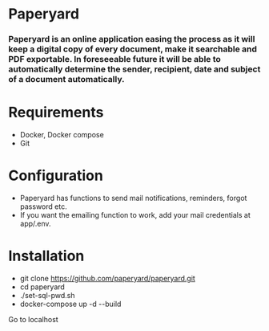 <h1>Paperyard</h1>
<h3>
Paperyard is an online application easing the process as it will keep a digital copy of every document, make it searchable and PDF exportable. In foreseeable future it will be able to automatically determine the sender, recipient, date and subject of a document automatically.</h3>

# Requirements
- Docker, Docker compose
- Git

# Configuration
- Paperyard has functions to send mail notifications, reminders, forgot password etc.
- If you want the emailing function to work, add your mail credentials at app/.env.

# Installation
- git clone https://github.com/paperyard/paperyard.git
- cd paperyard
- ./set-sql-pwd.sh
- docker-compose up -d --build

Go to localhost
